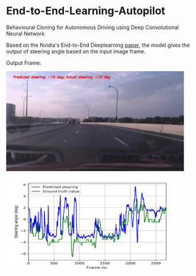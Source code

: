# End-to-End-Learning-Autopilot
Behavioural Cloning for Autonomous Driving using Deep Convolutional  Neural Network

Based on the Nvidia's End-to-End Deeplearning [paper](https://arxiv.org/pdf/1604.07316v1.pdf), the model gives the output of steering angle based on the input image frame.

Output Frame:

<img src="./output/output_epoch04_frame_27.png" width = "480" height = "270" align=center /> 
<img src="./output/result.png" width = "480" height = "270" align=center />
